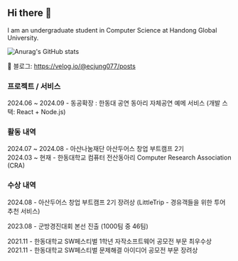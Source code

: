 ## Hi there 👋

I am an undergraduate student in Computer Science at Handong Global University.

![Anurag's GitHub stats](https://github-readme-stats.vercel.app/api?username=248Kobe&show_icons=true&theme=merko)

🔗 블로그: https://velog.io/@ecjung077/posts

### 프로젝트 / 서비스

2024.06 ~ 2024.09 - 동공확장 : 한동대 공연 동아리 자체공연 예메 서비스 (개발 스택: React + Node.js) 

### 활동 내역

2024.07 ~ 2024.08 - 아산나눔재단 아산두어스 창업 부트캠프 2기 <br>
2024.03 ~ 현재 - 한동대학교 컴퓨터 전산동아리 Computer Research Association (CRA)

### 수상 내역

2024.08 - 아산두어스 창업 부트캠프 2기 장려상 (LittleTrip - 경유객들을 위한 투어 추천 서비스)

2023.08 - 군방경진대회 본선 진출 (1000팀 중 46팀)

2021.11 - 한동대학교 SW페스티벌 1학년 자작소프트웨어 공모전 부문 최우수상 <br>
2021.11 - 한동대학교 SW페스티벌 문제해결 아이디어 공모전 부문 장려상


<!--
**248Kobe/248Kobe** is a ✨ _special_ ✨ repository because its `README.md` (this file) appears on your GitHub profile.

Here are some ideas to get you started:

- 🔭 I’m currently working on ...
- 🌱 I’m currently learning ...
- 👯 I’m looking to collaborate on ...
- 🤔 I’m looking for help with ...
- 💬 Ask me about ...
- 📫 How to reach me: ...
- 😄 Pronouns: ...
- ⚡ Fun fact: ...
-->
